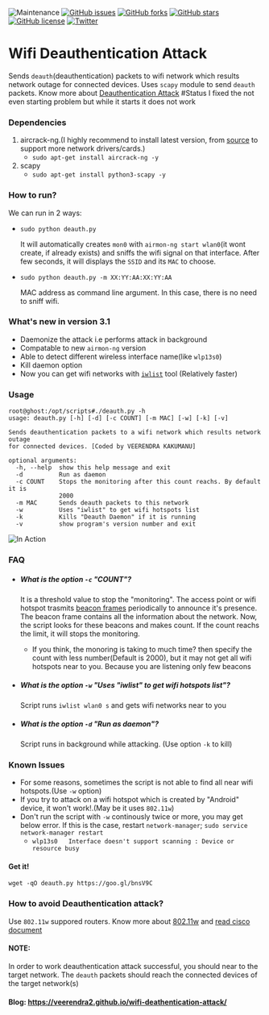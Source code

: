 ![Maintenance](https://img.shields.io/maintenance/no/2022)
[![GitHub issues](https://img.shields.io/github/issues/veerendra2/wifi-deauth-attack.svg)](https://github.com/veerendra2/wifi-deauth-attack/issues)
[![GitHub forks](https://img.shields.io/github/forks/veerendra2/wifi-deauth-attack.svg)](https://github.com/veerendra2/wifi-deauth-attack/network)
[![GitHub stars](https://img.shields.io/github/stars/veerendra2/wifi-deauth-attack.svg)](https://github.com/veerendra2/wifi-deauth-attack/stargazers)
[![GitHub license](https://img.shields.io/badge/license-Apache%202-blue.svg)](https://raw.githubusercontent.com/veerendra2/wifi-deauth-attack/master/LICENSE)
[![Twitter](https://img.shields.io/twitter/url/https/github.com/veerendra2/wifi-deauth-attack.svg?style=social)](https://twitter.com/intent/tweet?text=Wow:&url=%5Bobject%20Object%5D)
# Wifi Deauthentication Attack
Sends `deauth`(deauthentication) packets to wifi network which results network outage for connected devices. Uses `scapy` module to send `deauth` packets.
Know more about [Deauthentication Attack](https://en.wikipedia.org/wiki/Wi-Fi_deauthentication_attack)
#Status
I fixed the not even starting problem but while it starts it does not work
### Dependencies
1. aircrack-ng.(I highly recommend to install latest version, from [source](https://www.aircrack-ng.org/downloads.html) to support more network drivers/cards.) 
   * `sudo apt-get install aircrack-ng -y`
2. scapy
   * `sudo apt-get install python3-scapy -y`

### How to run?
We can run in 2 ways:
* `sudo python deauth.py` 
 
   It will automatically creates `mon0` with `airmon-ng start wlan0`(it wont create, if already exists) and sniffs the wifi  signal on that interface. After few seconds, it will displays the `SSID` and its `MAC` to choose.
* `sudo python deauth.py -m XX:YY:AA:XX:YY:AA` 
   
   MAC address as command line argument. In this case, there is no need to sniff wifi.

### What's new in version 3.1
* Daemonize the attack i.e performs attack in background
* Compatable to new `airmon-ng` version
* Able to detect different wireless interface name(like `wlp13s0`)
* Kill daemon option
* Now you can get wifi networks with [`iwlist`](https://linux.die.net/man/8/iwlist) tool (Relatively faster) 
### Usage
```
root@ghost:/opt/scripts#./deauth.py -h
usage: deauth.py [-h] [-d] [-c COUNT] [-m MAC] [-w] [-k] [-v]

Sends deauthentication packets to a wifi network which results network outage
for connected devices. [Coded by VEERENDRA KAKUMANU]

optional arguments:
  -h, --help  show this help message and exit
  -d          Run as daemon
  -c COUNT    Stops the monitoring after this count reachs. By default it is
              2000
  -m MAC      Sends deauth packets to this network
  -w          Uses "iwlist" to get wifi hotspots list
  -k          Kills "Deauth Daemon" if it is running
  -v          show program's version number and exit
```
![In Action](https://raw.githubusercontent.com/veerendra2/wifi-deauth-attack/master/blog-image2.jpg)

### FAQ
* ##### What is the option `-c` "COUNT"?
  
  It is a threshold value to stop the "monitoring". The access point or wifi hotspot trasmits [beacon frames](https://en.wikipedia.org/wiki/Beacon_frame) periodically to announce it's presence. The beacon frame contains all the information about the network. Now, the script looks for these beacons and makes count. If the count reachs the limit, it will stops the monitoring.
  * If you think, the monoring is taking to much time? then specify the count with less number(Default is 2000), but it may not get all wifi hotspots near to you. Because you are listening only few beacons

* ##### What is the option `-w` "Uses "iwlist" to get wifi hotspots list"?

  Script runs `iwlist wlan0 s` and gets wifi networks near to you

* ##### What is the option `-d` "Run as daemon"?
  
  Script runs in background while attacking. (Use option `-k` to kill)

### Known Issues
* For some reasons, sometimes the script is not able to find all near wifi hotspots.(Use `-w` option)
* If you try to attack on a wifi hotspot which is created by "Android" device, it won't work!.(May be it uses `802.11w`)
* Don't run the script with `-w` continously twice or more, you may get below error. If this is the case, restart `network-manager`; `sudo service network-manager restart`
  * `wlp13s0   Interface doesn't support scanning : Device or resource busy`

#### Get it!
`wget -qO deauth.py https://goo.gl/bnsV9C`

### How to avoid Deauthentication attack?
Use `802.11w` suppored routers. Know more about [802.11w](https://en.wikipedia.org/wiki/IEEE_802.11w-2009) and [read cisco document](http://www.cisco.com/c/en/us/td/docs/wireless/controller/technotes/5700/software/release/ios_xe_33/11rkw_DeploymentGuide/b_802point11rkw_deployment_guide_cisco_ios_xe_release33/b_802point11rkw_deployment_guide_cisco_ios_xe_release33_chapter_0100.pdf)

#### NOTE: 
In order to work deauthentication attack successful, you should near to the target network. The `deauth` packets should reach the connected devices of the target network(s)

#### Blog: https://veerendra2.github.io/wifi-deathentication-attack/

